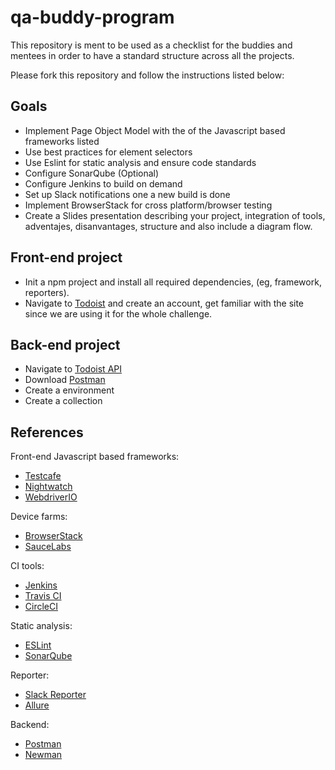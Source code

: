 # qa-buddy-program
This repository is ment to be used as a checklist for the buddies and mentees in order to have a standard structure across all the projects.

Please fork this repository and follow the instructions listed below:

## Goals
* Implement Page Object Model with the of the Javascript based frameworks listed
* Use best practices for element selectors
* Use Eslint for static analysis and ensure code standards
* Configure SonarQube (Optional)
* Configure Jenkins to build on demand
* Set up Slack notifications one a new build is done
* Implement BrowserStack for cross platform/browser testing
* Create a Slides presentation describing your project, integration of tools, adventajes, disanvantages, structure and also include a diagram flow. 

## Front-end project
* Init a npm project and install all required dependencies, (eg, framework, reporters).
* Navigate to [Todoist](https://todoist.com/) and create an account, get familiar with the site since we are using it for the whole challenge.


## Back-end project
* Navigate to [Todoist API](https://developer.todoist.com)
* Download [Postman](https://www.getpostman.com/)
* Create a environment
* Create a collection 

## References
Front-end Javascript based frameworks:
* [Testcafe](https://devexpress.github.io/testcafe/)
* [Nightwatch](https://nightwatchjs.org/api)
* [WebdriverIO](https://webdriver.io/)

Device farms:
* [BrowserStack](https://www.browserstack.com/)
* [SauceLabs](https://saucelabs.com/)

CI tools:
* [Jenkins](https://jenkins.io/)
* [Travis CI](https://travis-ci.org/)
* [CircleCI](https://circleci.com/)

Static analysis:
* [ESLint](https://eslint.org/)
* [SonarQube](https://www.sonarqube.org/)

Reporter:
* [Slack Reporter](https://kb.itglue.com/hc/en-us/articles/228469048-Setting-up-Slack-webhook-notifications)
* [Allure](http://allure.qatools.ru/)

Backend:
* [Postman](https://www.getpostman.com/)
* [Newman](https://www.npmjs.com/package/newman)
